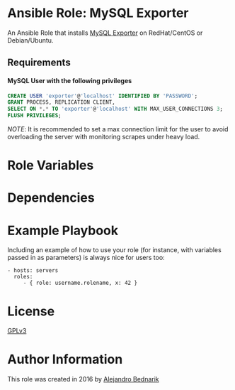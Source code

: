 # Ansible Role: MySQL Exporter

An Ansible Role that installs [MySQL Exporter](https://github.com/prometheus/mysqld_exporter) on RedHat/CentOS or Debian/Ubuntu.

## Requirements

#### MySQL User with the following privileges

```sql
CREATE USER 'exporter'@'localhost' IDENTIFIED BY 'PASSWORD';
GRANT PROCESS, REPLICATION CLIENT,
SELECT ON *.* TO 'exporter'@'localhost' WITH MAX_USER_CONNECTIONS 3;
FLUSH PRIVILEGES;
```
*NOTE*: It is recommended to set a max connection limit for the user to avoid overloading the server with monitoring scrapes under heavy load.

# Role Variables



# Dependencies



# Example Playbook

Including an example of how to use your role (for instance, with variables passed in as parameters) is always nice for users too:

    - hosts: servers
      roles:
         - { role: username.rolename, x: 42 }

# License

[GPLv3](https://www.gnu.org/licenses/quick-guide-gplv3.html)

# Author Information

This role was created in 2016 by [Alejandro Bednarik](https://github.com/abednarik)
